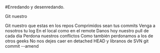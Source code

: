 #Enredando y desenredando.

Git nuestro

Git nuestro que estas en los repos
Comprimidos sean tus commits
Venga a nosotros tu log
En el local como en el remote
Danos hoy nuestro pull de cada dia
Perdona nuestros conflictos
Como también perdonamos a los de otros geeks
No nos dejes caer en detached HEAD
y libranos de SVN
git commit --amend
